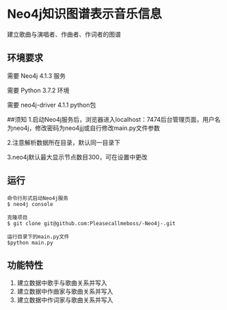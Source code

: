 
# Neo4j知识图谱表示音乐信息
建立歌曲与演唱者、作曲者、作词者的图谱


## 环境要求

需要 Neo4j 4.1.3 服务

需要 Python 3.7.2 环境

需要 neo4j-driver 4.1.1 python包

##须知
1.启动Neo4j服务后，浏览器进入localhost：7474后台管理页面，用户名为neo4j，修改密码为neo4jjj或自行修改main.py文件参数

2.注意解析数据所在目录，默认同一目录下

3.neo4j默认最大显示节点数目300，可在设置中更改


## 运行

```shell
命令行形式启动Neo4j服务
$ neo4j console

克隆项目
$ git clone git@github.com:Pleasecallmeboss/-Neo4j-.git

运行目录下的main.py文件
$python main.py
```




## 功能特性
1. 建立数据中歌手与歌曲关系并写入
2. 建立数据中作曲家与歌曲关系并写入
3. 建立数据中作词家与歌曲关系并写入




